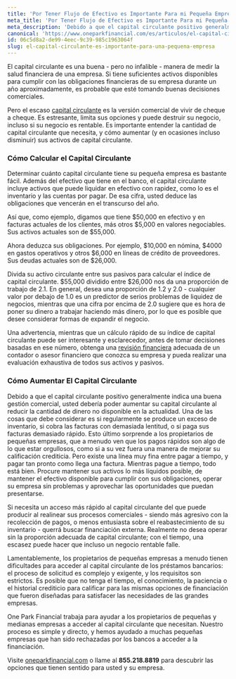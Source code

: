 ```yaml
---
title: 'Por Tener Flujo de Efectivo es Importante Para mi Pequeña Empresa'
meta_title: 'Por Tener Flujo de Efectivo es Importante Para mi Pequeña Empresa'
meta_description: 'Debido a que el capital circulante positivo generalmente es indicador de una buena administracion,  es importante para su negocio que usted sepa todo de el.'
canonical: 'https://www.oneparkfinancial.com/es/articulos/el-capital-circulante-es-importante-para-una-pequena-empresa'
id: 06c5d8a2-de99-4eec-9c39-985c1963064f
slug: el-capital-circulante-es-importante-para-una-pequena-empresa
---
```

El capital circulante es una buena - pero no infalible - manera de medir la salud financiera de una empresa. Si tiene suficientes activos disponibles para cumplir con las obligaciones financieras de su empresa durante un año aproximadamente, es probable que esté tomando buenas decisiones comerciales. 

Pero el escaso [capital circulante](https://www.oneparkfinancial.com/es/preaprob) es la versión comercial de vivir de cheque a cheque. Es estresante, limita sus opciones y puede destruir su negocio, incluso si su negocio es rentable. Es importante entender la cantidad de capital circulante que necesita, y cómo aumentar (y en ocasiones incluso disminuir) sus activos de capital circulante. 

### Cómo Calcular el Capital Circulante

Determinar cuánto capital circulante tiene su pequeña empresa es bastante fácil. Además del efectivo que tiene en el banco, el capital circulante incluye activos que puede liquidar en efectivo con rapidez, como lo es el inventario y las cuentas por pagar. De esa cifra, usted deduce las obligaciones que vencerán en el transcurso del año.

Así que, como ejemplo, digamos que tiene $50,000 en efectivo y en facturas actuales de los clientes, más otros $5,000 en valores negociables. Sus activos actuales son de $55,000. 

Ahora deduzca sus obligaciones. Por ejemplo, $10,000 en nómina, $4000 en gastos operativos y otros $6,000 en líneas de crédito de proveedores. Sus deudas actuales son de $26,000. 

Divida su activo circulante entre sus pasivos para calcular el índice de capital circulante. $55,000 dividido entre $26,000 nos da una proporción de trabajo de 2.1. En general, desea una proporción de 1.2 y 2.0 - cualquier valor por debajo de 1.0 es un predictor de serios problemas de liquidez de negocios, mientras que una cifra por encima de 2.0 sugiere que es hora de poner su dinero a trabajar haciendo más dinero, por lo que es posible que desee considerar formas de expandir el negocio.

Una advertencia, mientras que un cálculo rápido de su índice de capital circulante puede ser interesante y esclarecedor, antes de tomar decisiones basadas en ese número, obtenga una [revisión financiera](https://www.oneparkfinancial.com/es/articulos/como-asegurar-financiacion-para-cubrir-emergencias-comerciales) adecuada de un contador o asesor financiero que conozca su empresa y pueda realizar una evaluación exhaustiva de todos sus activos y pasivos.

### Cómo Aumentar El Capital Circulante

Debido a que el capital circulante positivo generalmente indica una buena gestión comercial, usted debería poder aumentar su capital circulante al reducir la cantidad de dinero no disponible en la actualidad. Una de las cosas que debe considerar es si regularmente se produce un exceso de inventario, si cobra las facturas con demasiada lentitud, o si paga sus facturas demasiado rápido. Esto último sorprende a los propietarios de pequeñas empresas, que a menudo ven que los pagos rápidos son algo de lo que estar orgullosos, como si a su vez fuera una manera de mejorar su calificación crediticia. Pero existe una línea muy fina entre pagar a tiempo, y pagar tan pronto como llega una factura. Mientras pague a tiempo, todo está bien. Procure mantener sus activos lo más líquidos posible, de mantener el efectivo disponible para cumplir con sus obligaciones, operar su empresa sin problemas y aprovechar las oportunidades que puedan presentarse.

Si necesita un acceso más rápido al capital circulante del que puede producir al realinear sus procesos comerciales - siendo más agresivo con la recolección de pagos, o menos entusiasta sobre el reabastecimiento de su inventario - querrá buscar financiación externa. Realmente no desea operar sin la proporción adecuada de capital circulante; con el tiempo, una escasez puede hacer que incluso un negocio rentable falle. 

Lamentablemente, los propietarios de pequeñas empresas a menudo tienen dificultades para acceder al capital circulante de los préstamos bancarios: el proceso de solicitud es complejo y exigente, y los requisitos son estrictos. Es posible que no tenga el tiempo, el conocimiento, la paciencia o el historial crediticio para calificar para las mismas opciones de financiación que fueron diseñadas para satisfacer las necesidades de las grandes empresas. 

One Park Financial trabaja para ayudar a los propietarios de pequeñas y medianas empresas a acceder al capital circulante que necesitan. Nuestro proceso es simple y directo, y hemos ayudado a muchas pequeñas empresas que han sido rechazadas por los bancos a acceder a la financiación. 

 Visite [oneparkfinancial.com](https://www.oneparkfinancial.com/es/) o llame al **855.218.8819** para descubrir las opciones que tienen sentido para usted y su empresa.
